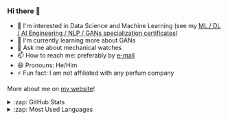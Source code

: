 ### Hi there 👋

<!--
**rmarquis/rmarquis** is a ✨ _special_ ✨ repository because its `README.md` (this file) appears on your GitHub profile.

Here are some ideas to get you started:

- 🔭 I’m currently working on ...
- 🌱 I’m currently learning ...
- 👯 I’m looking to collaborate on ...
- 🤔 I’m looking for help with ...
- 💬 Ask me about ...
- 📫 How to reach me: ...
- 😄 Pronouns: ...
- ⚡ Fun fact: ...
-->

- 🔭 I'm interested in Data Science and Machine Learning (see my [ML / DL / AI Engineering / NLP / GANs specialization certificates](https://rmarquis.github.io))
- 🌱 I'm currently learning more about GANs
- 💬 Ask me about mechanical watches
- 📫 How to reach me: preferably by [e-mail](mailto:remy.marquis@gmail.com)
- 😄 Pronouns: He/Him
- ⚡ Fun fact: I am not affiliated with any perfum company

More about me on [my website](https://rmarquis.github.io)!

<details>
  <summary>:zap: GitHub Stats</summary>

  <img align="left" alt="Remy's GitHub Stats" src="https://github-readme-stats.vercel.app/api?username=rmarquis&show_icons=true&hide_border=true" />

</details>

<details>
  <summary>:zap: Most Used Languages</summary>

<img align="left" alt="Remy's GitHub Top Languages" src="https://github-readme-stats.vercel.app/api/top-langs/?username=rmarquis&hide_border=true" />

</details>
